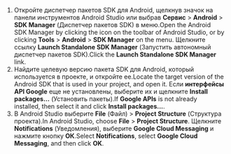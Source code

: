 1. <span data-ttu-id="bd47f-101">Откройте диспетчер пакетов SDK для Android, щелкнув значок на панели инструментов Android Studio или выбрав **Сервис** > **Android** > **SDK Manager** (Диспетчер пакетов SDK) в меню.</span><span class="sxs-lookup"><span data-stu-id="bd47f-101">Open the Android SDK Manager by clicking the icon on the toolbar of Android Studio, or by clicking **Tools** > **Android** > **SDK Manager** on the menu.</span></span> <span data-ttu-id="bd47f-102">Щелкните ссылку **Launch Standalone SDK Manager** (Запустить автономный диспетчер пакетов SDK).</span><span class="sxs-lookup"><span data-stu-id="bd47f-102">Click the **Launch Standalone SDK Manager** link.</span></span>
2. <span data-ttu-id="bd47f-103">Найдите целевую версию пакета SDK для Android, который используется в проекте, и откройте ее.</span><span class="sxs-lookup"><span data-stu-id="bd47f-103">Locate the target version of the Android SDK that is used in your project, and open it.</span></span> <span data-ttu-id="bd47f-104">Если **интерфейсы API Google** еще не установлены, выберите их и щелкните **Install packages…** (Установить пакеты).</span><span class="sxs-lookup"><span data-stu-id="bd47f-104">If **Google APIs** is not already installed, then select it and click **Install packages...**.</span></span>
3. <span data-ttu-id="bd47f-105">В Android Studio выберите **File** (Файл) > **Project Structure** (Структура проекта).</span><span class="sxs-lookup"><span data-stu-id="bd47f-105">In Android Studio, choose **File** > **Project Structure**.</span></span> <span data-ttu-id="bd47f-106">Щелкните **Notifications** (Уведомления), выберите **Google Cloud Messaging** и нажмите кнопку **ОК**.</span><span class="sxs-lookup"><span data-stu-id="bd47f-106">Select **Notifications**, select **Google Cloud Messaging**, and then click **OK**.</span></span>

<!--
3. Open **AndroidManifest.xml** and add this tag to the *application* tag.

        <meta-data android:name="com.google.android.gms.version"
            android:value="@integer/google_play_services_version" />
-->
